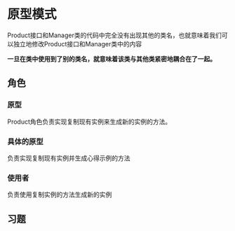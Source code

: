 # 原型模式

Product接口和Manager类的代码中完全没有出现其他的类名，也就意味着我们可以独立地修改Product接口和Manager类中的内容

**一旦在类中使用到了别的类名，就意味着该类与其他类紧密地耦合在了一起。**

## 角色

### 原型

Product角色负责实现复制现有实例来生成新的实例的方法。

### 具体的原型

负责实现复制现有实例并生成心得示例的方法

### 使用者

负责使用复制实例的方法生成新的实例

## 习题

